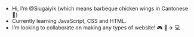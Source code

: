 - Hi, I’m @Siugaiyik (which means barbeque chicken wings in Cantonese🐔)
- Currently learning JavaScript, CSS and HTML.
- I’m looking to collaborate on making any types of website! 🎮 👗 ✈️ 💻


<!---
Siugaiyik/Siugaiyik is a ✨ special ✨ repository because its `README.md` (this file) appears on your GitHub profile.
You can click the Preview link to take a look at your changes.
--->
